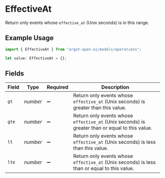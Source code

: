 # EffectiveAt

Return only events whose `effective_at` (Unix seconds) is in this range.

## Example Usage

```typescript
import { EffectiveAt } from "argot-open-ai/models/operations";

let value: EffectiveAt = {};
```

## Fields

| Field                                                                                          | Type                                                                                           | Required                                                                                       | Description                                                                                    |
| ---------------------------------------------------------------------------------------------- | ---------------------------------------------------------------------------------------------- | ---------------------------------------------------------------------------------------------- | ---------------------------------------------------------------------------------------------- |
| `gt`                                                                                           | *number*                                                                                       | :heavy_minus_sign:                                                                             | Return only events whose `effective_at` (Unix seconds) is greater than this value.             |
| `gte`                                                                                          | *number*                                                                                       | :heavy_minus_sign:                                                                             | Return only events whose `effective_at` (Unix seconds) is greater than or equal to this value. |
| `lt`                                                                                           | *number*                                                                                       | :heavy_minus_sign:                                                                             | Return only events whose `effective_at` (Unix seconds) is less than this value.                |
| `lte`                                                                                          | *number*                                                                                       | :heavy_minus_sign:                                                                             | Return only events whose `effective_at` (Unix seconds) is less than or equal to this value.    |